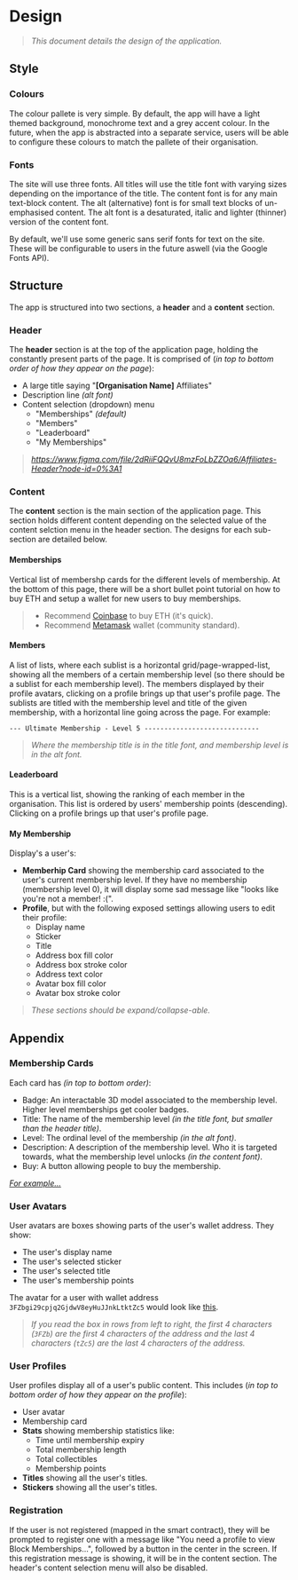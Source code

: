 # Design
> *This document details the design of the application.*

## Style
### Colours
The colour pallete is very simple. By default, the app will have a light themed background, monochrome text and a grey accent colour. In the future, when the app is abstracted into a separate service, users will be able to configure these colours to match the pallete of their organisation.

### Fonts
The site will use three fonts. All titles will use the title font with varying sizes depending on the importance of the title. The content font is for any main text-block content. The alt (alternative) font is for small text blocks of un-emphasised content. The alt font is a desaturated, italic and lighter (thinner) version of the content font.

By default, we'll use some generic sans serif fonts for text on the site. These will be configurable to users in the future aswell (via the Google Fonts API).

## Structure
The app is structured into two sections, a **header** and a **content** section.

### Header
The **header** section is at the top of the application page, holding the constantly present parts of the page. It is comprised of (*in top to bottom order of how they appear on the page*):
- A large title saying "**[Organisation Name]** Affiliates"
- Description line *(alt font)*
- Content selection (dropdown) menu
  - "Memberships" *(default)*
  - "Members"
  - "Leaderboard"
  - "My Memberships"

> *https://www.figma.com/file/2dRiiFQQvU8mzFoLbZZOa6/Affiliates-Header?node-id=0%3A1*

### Content
The **content** section is the main section of the application page. This section holds different content depending on the selected value of the content selction menu in the header section. The designs for each sub-section are detailed below.

#### **Memberships**
Vertical list of membershp cards for the different levels of membership. At the bottom of this page, there will be a short bullet point tutorial on how to buy ETH and setup a wallet for new users to buy memberships.

> - Recommend [Coinbase](https://www.coinbase.com/) to buy ETH (it's quick).
> - Recommend [Metamask](https://metamask.io/) wallet (community standard).

#### **Members**
A list of lists, where each sublist is a horizontal grid/page-wrapped-list, showing all the members of a certain membership level (so there should be a sublist for each membership level). The members displayed by their profile avatars, clicking on a profile brings up that user's profile page. The sublists are titled with the membership level and title of the given membership, with a horizontal line going across the page. For example:

```
--- Ultimate Membership - Level 5 -----------------------------
```

> *Where the membership title is in the title font, and membership level is in the alt font.*

#### **Leaderboard**
This is a vertical list, showing the ranking of each member in the organisation. This list is ordered by users' membership points (descending). Clicking on a profile brings up that user's profile page.

#### **My Membership**
Display's a user's:
- **Memberhip Card** showing the membership card associated to the user's current membership level. If they have no membership (membership level 0), it will display some sad message like "looks like you're not a member! :(".
- **Profile**, but with the following exposed settings allowing users to edit their profile:
  - Display name
  - Sticker
  - Title
  - Address box fill color
  - Address box stroke color
  - Address text color
  - Avatar box fill color
  - Avatar box stroke color

> *These sections should be expand/collapse-able.*

## Appendix
### Membership Cards
Each card has *(in top to bottom order)*:

- Badge: An interactable 3D model associated to the membership level. Higher level memberships get cooler badges.
- Title: The name of the membership level *(in the title font, but smaller than the header title)*.
- Level: The ordinal level of the membership *(in the alt font)*.
- Description: A description of the membership level. Who it is targeted towards, what the membership level unlocks *(in the content font)*.
- Buy: A button allowing people to buy the membership.

[*For example...*](https://www.figma.com/file/lPnzyVWRch1vmtIpiCm0uR/Affiliates-Membership_Card?node-id=0%3A1)

### User Avatars
User avatars are boxes showing parts of the user's wallet address. They show:
- The user's display name
- The user's selected sticker
- The user's selected title
- The user's membership points

The avatar for a user with wallet address `3FZbgi29cpjq2GjdwV8eyHuJJnkLtktZc5` would look like [this](https://www.figma.com/file/dpygkELDU4fqpFFSM3tWmS/Affiliates-Avatar?node-id=0%3A1).

> *If you read the box in rows from left to right, the first 4 characters (`3FZb`) are the first 4 characters of the address and the last 4 characters (`tZc5`) are the last 4 characters of the address.*

### User Profiles
User profiles display all of a user's public content. This includes (*in top to bottom order of how they appear on the profile*):
- User avatar
- Membership card
- **Stats** showing membership statistics like:
  - Time until membership expiry
  - Total membership length
  - Total collectibles
  - Membership points
- **Titles** showing all the user's titles.
- **Stickers** showing all the user's titles.

### Registration
If the user is not registered (mapped in the smart contract), they will be prompted to register one with a message like "You need a profile to view Block Memberships...", followed by a button in the center in the screen. If this registration message is showing, it will be in the content section. The header's content selection menu will also be disabled.
